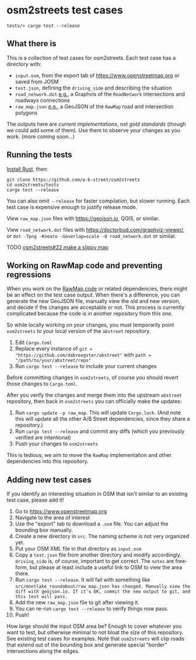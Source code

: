 # osm2streets test cases

`tests/> cargo test --release`

## What there is

This is a collection of test cases for osm2streets. Each test case has a directory with:

- `input.osm`, from the export tab of <https://www.openstreetmap.org> or saved from JOSM
- `test.json`, defining the `driving_side` and describing the situation
- `road_network.dot` [e.g.](https://github.com/a-b-street/osm2streets/blob/main/tests/src/seattle_triangle/raw_map.json), a Graphvis of the `RoadNetwork` intersections and roadways connections
- `raw_map.json` [e.g.](https://doctorbud.com/graphviz-viewer/?url=https:%2F%2Fraw.githubusercontent.com%2Fa-b-street%2Fosm2streets%2Fmain%2Ftests%2Fsrc%2Fseattle_triangle%2Froad_network.dot), a GeoJSON of the `RawMap` road and intersection polygons

The outputs here are *current implementations*, not *gold standards* (though we could add
some of them). Use them to observe your changes as you work. (more coming soon...)

## Running the tests

[Install Rust](https://www.rust-lang.org/tools/install), then:

```shell
git clone https://github.com/a-b-street/osm2streets
cd osm2streets/tests
cargo test --release
```

You can also omit `--release` for faster compilation, but slower running. Each
test case is expensive enough to justify release mode.

View `raw_map.json` files with <https://geojson.io>, QGIS, or similar.

View `road_network.dot` files with <https://doctorbud.com/graphviz-viewer/>, or
`dot -Tpng -Kneato -Goverlap=scale -O road_network.dot` or similar.

TODO [osm2streets#22 make a slippy map](https://github.com/a-b-street/osm2streets/issues/22)

## Working on RawMap code and preventing regressions

When you work on the [RawMap
code](https://github.com/a-b-street/abstreet/tree/master/raw_map) or related
dependencies, there might be an effect on the test case output. When there's a
difference, you can generate the new GeoJSON file, manually view the old and
new version, and decide if the changes are acceptable or not. This process is
currently complicated because the code is in another repository from this one.

So while locally working on your changes, you must temporarily point
`osm2streets` to your local version of the `abstreet` repository.

1.  Edit `Cargo.toml`
2.  Replace every instance of `git = "https://github.com/dabreegster/abstreet"`
    with `path = "/path/to/your/abstreet/repo"`
3.  Run `cargo test --release` to include your current changes

Before committing changes in `osm2streets`, of course you should revert those
changes to `Cargo.toml`.

After you verify the changes and merge them into the upstream `abstreet`
repository, then back in `osm2streets` you can officially make the updates:

1.  Run `cargo update -p raw_map`. This will update `Cargo.lock`. (And note
    this will update all the other A/B Street dependencies, since they share a
    repository.)
2.  Run `cargo test --release` and commit any diffs (which you previously verified are intentional)
3.  Push your changes to `osm2streets`

This is tedious; we aim to move the `RawMap` implementation and other
dependencies into this repository.

## Adding new test cases

If you identify an interesting situation in OSM that isn't similar to an
existing test case, please add it!

1.  Go to <https://www.openstreetmap.org>
2.  Navigate to the area of interest
3.  Use the "export" tab to download a `.osm` file. You can adjust the bounding box manually.
4.  Create a new directory in `src`. The naming scheme is not very organized yet.
5.  Put your OSM XML file in that directory as `input.osm`
6.  Copy a `test.json` file from another directory and modify accordingly. `driving_side` is, of course, important to get correct. The `notes` are free-form, but please at least include a useful link to OSM to view the area there.
7.  Run `cargo test --release`. It will fail with something like `src/montlake_roundabout/raw_map.json has changed. Manually view the diff with geojson.io. If it's OK, commit the new output to git, and this test will pass.`
8.  Add the new `raw_map.json` file to git after viewing it.
9.  You can re-run `cargo test --release` to verify things now pass.
10. Push!

How large should the input OSM area be? Enough to cover whatever you want to
test, but otherwise minimal to not bloat the size of this repository. See
existing test cases for examples. Note that `osm2streets` will clip roads that
extend out of the bounding box and generate special "border" intersections
along the edges.
